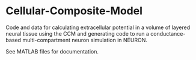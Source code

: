 # Cellular-Composite-Model
Code and data for calculating extracellular potential in a volume of layered neural tissue using the CCM and generating code to run a conductance-based multi-compartment neuron simulation in NEURON.

See MATLAB files for documentation.
